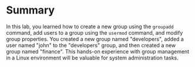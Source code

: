 # Summary

In this lab, you learned how to create a new group using the `groupadd` command, add users to a group using the `usermod` command, and modify group properties. You created a new group named "developers", added a user named "john" to the "developers" group, and then created a new group named "finance". This hands-on experience with group management in a Linux environment will be valuable for system administration tasks.
